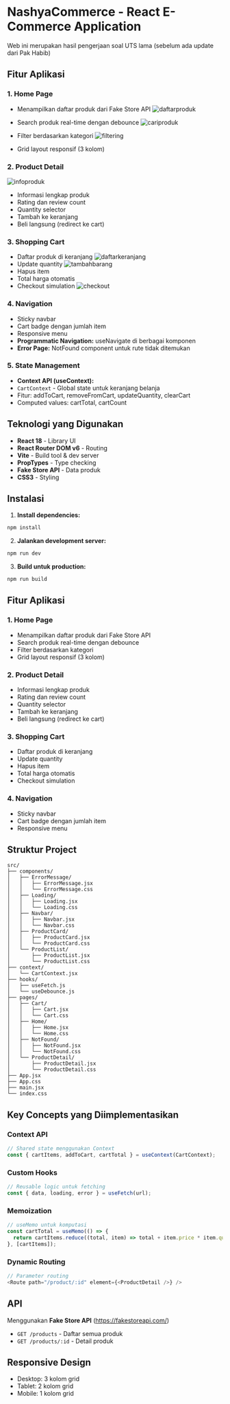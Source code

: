 # NashyaCommerce - React E-Commerce Application 
Web ini merupakan hasil pengerjaan soal UTS lama (sebelum ada update dari Pak Habib)

## Fitur Aplikasi

### 1. Home Page

- Menampilkan daftar produk dari Fake Store API
![daftarproduk](/img/tampilandaftarproduk.png)

- Search produk real-time dengan debounce
![cariproduk](/img/fungsipencarian.png)

- Filter berdasarkan kategori
![filtering](/img/filtering.png)

- Grid layout responsif (3 kolom)

### 2. Product Detail
![infoproduk](/img/detailproduk.png)
- Informasi lengkap produk
- Rating dan review count
- Quantity selector
- Tambah ke keranjang
- Beli langsung (redirect ke cart)

### 3. Shopping Cart
- Daftar produk di keranjang
![daftarkeranjang](/img/daftardikeranjang.png)
- Update quantity
![tambahbarang](/img/updatequantity.png)
- Hapus item
- Total harga otomatis
- Checkout simulation
![checkout](/img/simulasico.png)

### 4. Navigation
- Sticky navbar
- Cart badge dengan jumlah item
- Responsive menu
 - **Programmatic Navigation:** useNavigate di berbagai komponen
 - **Error Page:** NotFound component untuk rute tidak ditemukan

### 5. State Management
 - **Context API (useContext):**
  - `CartContext` - Global state untuk keranjang belanja
  - Fitur: addToCart, removeFromCart, updateQuantity, clearCart
  - Computed values: cartTotal, cartCount

## Teknologi yang Digunakan
- **React 18** - Library UI
- **React Router DOM v6** - Routing
- **Vite** - Build tool & dev server
- **PropTypes** - Type checking
- **Fake Store API** - Data produk
- **CSS3** - Styling

## Instalasi

1. **Install dependencies:**
```bash
npm install
```

2. **Jalankan development server:**
```bash
npm run dev
```

3. **Build untuk production:**
```bash
npm run build
```

## Fitur Aplikasi

### 1. Home Page
- Menampilkan daftar produk dari Fake Store API
- Search produk real-time dengan debounce
- Filter berdasarkan kategori
- Grid layout responsif (3 kolom)

### 2. Product Detail
- Informasi lengkap produk
- Rating dan review count
- Quantity selector
- Tambah ke keranjang
- Beli langsung (redirect ke cart)

### 3. Shopping Cart
- Daftar produk di keranjang
- Update quantity
- Hapus item
- Total harga otomatis
- Checkout simulation

### 4. Navigation
- Sticky navbar
- Cart badge dengan jumlah item
- Responsive menu

## Struktur Project
```
src/
├── components/
│   ├── ErrorMessage/
│   │   ├── ErrorMessage.jsx
│   │   └── ErrorMessage.css
│   ├── Loading/
│   │   ├── Loading.jsx
│   │   └── Loading.css
│   ├── Navbar/
│   │   ├── Navbar.jsx
│   │   └── Navbar.css
│   ├── ProductCard/
│   │   ├── ProductCard.jsx
│   │   └── ProductCard.css
│   └── ProductList/
│       ├── ProductList.jsx
│       └── ProductList.css
├── context/
│   └── CartContext.jsx
├── hooks/
│   ├── useFetch.js
│   └── useDebounce.js
├── pages/
│   ├── Cart/
│   │   ├── Cart.jsx
│   │   └── Cart.css
│   ├── Home/
│   │   ├── Home.jsx
│   │   └── Home.css
│   ├── NotFound/
│   │   ├── NotFound.jsx
│   │   └── NotFound.css
│   └── ProductDetail/
│       ├── ProductDetail.jsx
│       └── ProductDetail.css
├── App.jsx
├── App.css
├── main.jsx
└── index.css
```

## Key Concepts yang Diimplementasikan

### Context API
```javascript
// Shared state menggunakan Context
const { cartItems, addToCart, cartTotal } = useContext(CartContext);
```

### Custom Hooks
```javascript
// Reusable logic untuk fetching
const { data, loading, error } = useFetch(url);
```

### Memoization
```javascript
// useMemo untuk komputasi
const cartTotal = useMemo(() => {
  return cartItems.reduce((total, item) => total + item.price * item.quantity, 0);
}, [cartItems]);
```

### Dynamic Routing
```javascript
// Parameter routing
<Route path="/product/:id" element={<ProductDetail />} />
```

## API
Menggunakan **Fake Store API** (https://fakestoreapi.com/)
- `GET /products` - Daftar semua produk
- `GET /products/:id` - Detail produk

## Responsive Design
- Desktop: 3 kolom grid
- Tablet: 2 kolom grid
- Mobile: 1 kolom grid

